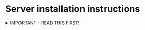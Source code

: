 # Server installation instructions

<details><summary>IMPORTANT - READ THIS FIRST!!</summary>
You will need to install Forge version 1.19.2-43.1.3 at https://maven.minecraftforge.net/net/minecraftforge/forge/1.19.2-43.1.3/forge-1.19.2-43.1.3-installer.jar in an empty directory where you want to install the server!
</details>

